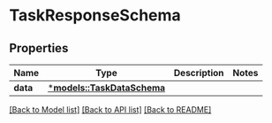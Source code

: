 # TaskResponseSchema

## Properties
Name | Type | Description | Notes
------------ | ------------- | ------------- | -------------
**data** | [***models::TaskDataSchema**](TaskDataSchema.md) |  | 

[[Back to Model list]](../README.md#documentation-for-models) [[Back to API list]](../README.md#documentation-for-api-endpoints) [[Back to README]](../README.md)


